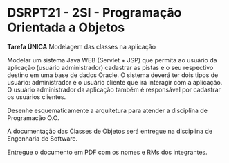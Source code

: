 # DSRPT21 - 2SI - Programação Orientada a Objetos

**Tarefa ÚNICA**
Modelagem das classes na aplicação  

Modelar um sistema Java WEB (Servlet + JSP) que permita ao usuário da aplicação
(usuário administrador) cadastrar as pistas e o seu respectivo destino em uma base de dados
Oracle. 
O sistema deverá ter dois tipos de usuário: administrador e o usuário cliente que irá 
interagir com a aplicação. O usuário administrador da aplicação também é responsável por
cadastrar os usuários clientes.

Desenhe esquematicamente a arquitetura para atender a disciplina de Programação
O.O.

A documentação das Classes de Objetos será entregue na disciplina de Engenharia de
Software.

Entregue o documento em PDF com os nomes e RMs dos integrantes.
